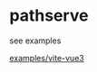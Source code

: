 # pathserve

see examples

[examples/vite-vue3](https://github.com/wildwind123/pathserve/tree/main/examples)
